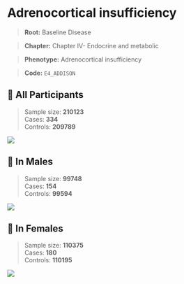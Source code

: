 # Adrenocortical insufficiency

> **Root:** Baseline Disease  

> **Chapter:** Chapter IV- Endocrine and metabolic  

> **Phenotype:** Adrenocortical insufficiency  

> **Code:** `E4_ADDISON`

## 🧪 All Participants  
> Sample size: **210123**  
> Cases: **334**  
> Controls: **209789**
<img src="/Disease/Figures/ALL/Incidence/E4_ADDISON.png"/>
<CsvTable src="/Disease/Data/ALL/Incidence/COX_E4_ADDISON.csv" label="🔍 View full results" />

## 👨 In Males  
> Sample size: **99748**  
> Cases: **154**  
> Controls: **99594**
<img src="/Disease/Figures/Male/Incidence/E4_ADDISON.png"/>
<CsvTable src="/Disease/Data/Male/Incidence/COX_E4_ADDISON.csv" label="🔍 View full results" />

## 👩 In Females  
> Sample size: **110375**  
> Cases: **180**  
> Controls: **110195**
<img src="/Disease/Figures/Female/Incidence/E4_ADDISON.png"/>
<CsvTable src="/Disease/Data/Female/Incidence/COX_E4_ADDISON.csv" label="🔍 View full results" />

